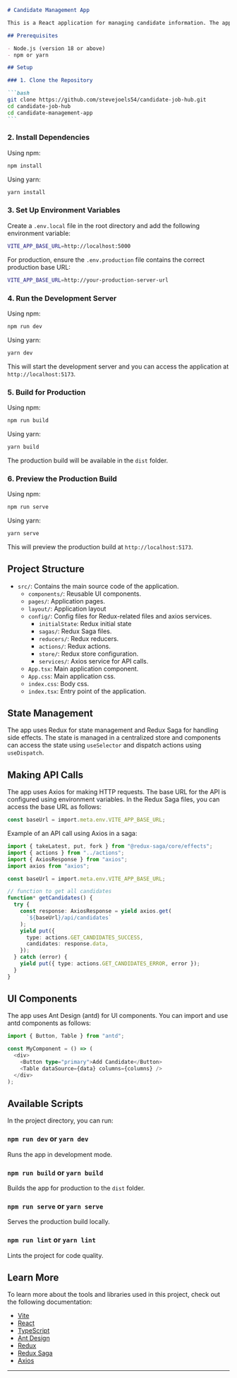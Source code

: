 ````markdown
# Candidate Management App

This is a React application for managing candidate information. The app uses TypeScript, Ant Design (antd) for UI components, Redux for state management, and Redux Saga middleware for handling side effects such as API calls. Axios is used for making HTTP requests to the server.

## Prerequisites

- Node.js (version 18 or above)
- npm or yarn

## Setup

### 1. Clone the Repository

```bash
git clone https://github.com/stevejoels54/candidate-job-hub.git
cd candidate-job-hub
cd candidate-management-app
```
````

### 2. Install Dependencies

Using npm:

```bash
npm install
```

Using yarn:

```bash
yarn install
```

### 3. Set Up Environment Variables

Create a `.env.local` file in the root directory and add the following environment variable:

```bash
VITE_APP_BASE_URL=http://localhost:5000
```

For production, ensure the `.env.production` file contains the correct production base URL:

```bash
VITE_APP_BASE_URL=http://your-production-server-url
```

### 4. Run the Development Server

Using npm:

```bash
npm run dev
```

Using yarn:

```bash
yarn dev
```

This will start the development server and you can access the application at `http://localhost:5173`.

### 5. Build for Production

Using npm:

```bash
npm run build
```

Using yarn:

```bash
yarn build
```

The production build will be available in the `dist` folder.

### 6. Preview the Production Build

Using npm:

```bash
npm run serve
```

Using yarn:

```bash
yarn serve
```

This will preview the production build at `http://localhost:5173`.

## Project Structure

- `src/`: Contains the main source code of the application.
  - `components/`: Reusable UI components.
  - `pages/`: Application pages.
  - `layout/`: Application layout
  - `config/`: Config files for Redux-related files and axios services.
    - `initialState`: Redux initial state
    - `sagas/`: Redux Saga files.
    - `reducers/`: Redux reducers.
    - `actions/`: Redux actions.
    - `store/`: Redux store configuration.
    - `services/`: Axios service for API calls.
  - `App.tsx`: Main application component.
  - `App.css`: Main application css.
  - `index.css`: Body css.
  - `index.tsx`: Entry point of the application.

## State Management

The app uses Redux for state management and Redux Saga for handling side effects. The state is managed in a centralized store and components can access the state using `useSelector` and dispatch actions using `useDispatch`.

## Making API Calls

The app uses Axios for making HTTP requests. The base URL for the API is configured using environment variables. In the Redux Saga files, you can access the base URL as follows:

```typescript
const baseUrl = import.meta.env.VITE_APP_BASE_URL;
```

Example of an API call using Axios in a saga:

```typescript
import { takeLatest, put, fork } from "@redux-saga/core/effects";
import { actions } from "../actions";
import { AxiosResponse } from "axios";
import axios from "axios";

const baseUrl = import.meta.env.VITE_APP_BASE_URL;

// function to get all candidates
function* getCandidates() {
  try {
    const response: AxiosResponse = yield axios.get(
      `${baseUrl}/api/candidates`
    );
    yield put({
      type: actions.GET_CANDIDATES_SUCCESS,
      candidates: response.data,
    });
  } catch (error) {
    yield put({ type: actions.GET_CANDIDATES_ERROR, error });
  }
}
```

## UI Components

The app uses Ant Design (antd) for UI components. You can import and use antd components as follows:

```typescript
import { Button, Table } from "antd";

const MyComponent = () => (
  <div>
    <Button type="primary">Add Candidate</Button>
    <Table dataSource={data} columns={columns} />
  </div>
);
```

## Available Scripts

In the project directory, you can run:

### `npm run dev` or `yarn dev`

Runs the app in development mode.

### `npm run build` or `yarn build`

Builds the app for production to the `dist` folder.

### `npm run serve` or `yarn serve`

Serves the production build locally.

### `npm run lint` or `yarn lint`

Lints the project for code quality.

## Learn More

To learn more about the tools and libraries used in this project, check out the following documentation:

- [Vite](https://vitejs.dev/)
- [React](https://reactjs.org/)
- [TypeScript](https://www.typescriptlang.org/)
- [Ant Design](https://ant.design/)
- [Redux](https://redux.js.org/)
- [Redux Saga](https://redux-saga.js.org/)
- [Axios](https://axios-http.com/)

---
